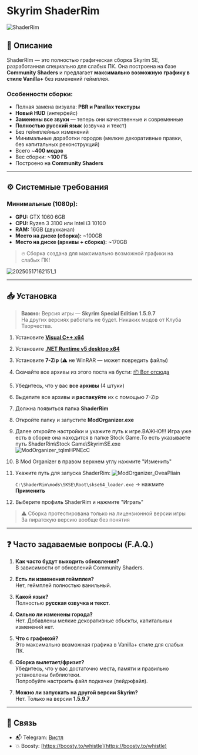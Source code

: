 # Skyrim ShaderRim

![ShaderRim](https://github.com/user-attachments/assets/7572a895-ab56-492c-8894-3ed1ec79a8df)

## 📌 Описание

ShaderRim — это полностью графическая сборка Skyrim SE, разработанная специально для слабых ПК. Она построена на базе **Community Shaders** и предлагает **максимально возможную графику в стиле Vanilla+** без изменений геймплея.

### Особенности сборки:
- Полная замена визуала: **PBR и Parallax текстуры**
- **Новый HUD** (интерфейс)
- **Заменены все звуки** — теперь они качественные и современные
- **Полностью русский язык** (озвучка и текст)
- Без геймплейных изменений
- Минимальные доработки городов (мелкие декоративные правки, без капитальных реконструкций)
- Всего ~**400 модов**
- Вес сборки: **~100 ГБ**
- Построено на **Community Shaders**

---

## ⚙️ Системные требования

### Минимальные (1080p):

- **GPU:** GTX 1060 6GB
- **CPU:** Ryzen 3 3100 или Intel i3 10100
- **RAM:** 16GB (двухканал)
- **Место на диске (сборка):** ~100GB
- **Место на диске (архивы + сборка):** ~170GB

> 🔥 Сборка создана для максимально возможной графики на слабых ПК!

![20250517162151_1](https://github.com/user-attachments/assets/9e668bb3-67f9-4325-90c6-512f232d03d8)


---

## 📥 Установка

> **Важно:** Версия игры — **Skyrim Special Edition 1.5.9.7**  
> На других версиях работать не будет. Никаких модов от Клуба Творчества.

1. Установите [**Visual C++ x64**](https://www.google.com/url?q=https://aka.ms/vs/17/release/vc_redist.x64.exe&sa=D&source=apps-viewer-frontend&ust=1747577032857260&usg=AOvVaw3JcGVecx-5MTLF8ZnX80ih&hl=ru)
2. Установите [**.NET Runtime v5 desktop x64**](https://dotnet.microsoft.com/en-us/download/dotnet/thank-you/runtime-8.0.5-windows-x64-installer)
3. Установите **7-Zip** (⚠️ не WinRAR — может повредить файлы)
4. Скачайте все архивы из этого поста на бусти:
   [📦 Вот отсюда](https://boosty.to/whistle/posts/8656f7e8-4c1b-4819-b7a9-2a982b399d95?share=post_link)
5. Убедитесь, что у вас **все архивы** (4 штуки)
6. Выделите все архивы и **распакуйте** их с помощью 7-Zip
7. Должна появиться папка **ShaderRim**
8. Откройте папку и запустите **ModOrganizer.exe**
9. Далее откройте настройки и укажите путь к игре.ВАЖНО!!! Игра уже есть в сборке она находится в папке Stock Game.То есть указываете путь ShaderRim\Stock Game\SkyrimSE.exe
  ![ModOrganizer_tqImHPNEcC](https://github.com/user-attachments/assets/a3683623-f3cc-4d4e-9ab1-d0743fff5351)

11. В Mod Organizer в правом верхнем углу нажмите "Изменить"
12. Укажите путь для запуска ShaderRim:
 ![ModOrganizer_OveaPliain](https://github.com/user-attachments/assets/536f7ddc-71f4-4911-8cec-665f6c1b2f7f)

    `C:\ShaderRim\mods\SKSE\Root\skse64_loader.exe` → нажмите **Применить**
13. Выберите профиль ShaderRim и нажмите "Играть"

> ⚠️ Сборка протестирована только на лицензионной версии игры  
> За пиратскую версию вообще без понятия

---

## ❓ Часто задаваемые вопросы (F.A.Q.)

1. **Как часто будут выходить обновления?**  
   В зависимости от обновлений Community Shaders.

2. **Есть ли изменения геймплея?**  
   Нет, геймплей полностью ванильный.

3. **Какой язык?**  
   Полностью **русская озвучка и текст**.

4. **Сильно ли изменены города?**  
   Нет. Добавлены мелкие декоративные объекты, капитальных изменений нет.

5. **Что с графикой?**  
   Это максимально возможная графика в Vanilla+ стиле для слабых ПК.

6. **Сборка вылетает/фризит?**  
   Убедитесь, что у вас достаточно места, памяти и правильно установлены библиотеки.  
   Попробуйте настроить файл подкачки (пейджфайл).

7. **Можно ли запускать на другой версии Skyrim?**  
   Нет. Только на версии **1.5.9.7**

---

## 🧾 Связь

- 📬 Telegram: [Вистл](https://t.me/Whistle69)  
- 💥 Boosty: [https://boosty.to/whistle](https://boosty.to/whistle)
